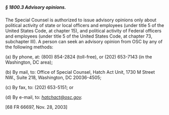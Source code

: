 ##### § 1800.3 Advisory opinions. #####

The Special Counsel is authorized to issue advisory opinions only about political activity of state or local officers and employees (under title 5 of the United States Code, at chapter 15), and political activity of Federal officers and employees (under title 5 of the United States Code, at chapter 73, subchapter III). A person can seek an advisory opinion from OSC by any of the following methods:

(a) By phone, at: (800) 854-2824 (toll-free), or (202) 653-7143 (in the Washington, DC area);

(b) By mail, to: Office of Special Counsel, Hatch Act Unit, 1730 M Street NW., Suite 218, Washington, DC 20036-4505;

(c) By fax, to: (202) 653-5151; or

(d) By e-mail, to: *hatchact@osc.gov.*

[68 FR 66697, Nov. 28, 2003]